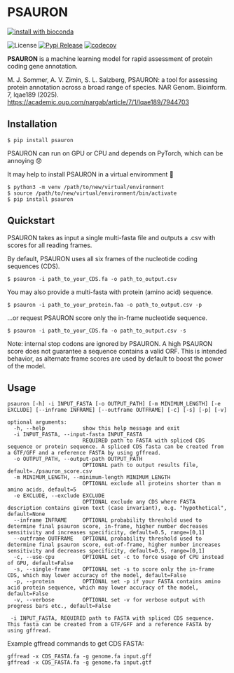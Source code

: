 PSAURON
===========
[![install with bioconda](https://img.shields.io/badge/install%20with-bioconda-brightgreen.svg?style=flat)](http://bioconda.github.io/recipes/psauron/README.html)

![License](https://img.shields.io/badge/license-MIT-blue.svg "License")
[![Pypi Release](https://badge.fury.io/py/psauron.svg)](https://pypi.org/project/psauron/)
[![codecov](https://codecov.io/github/salzberg-lab/PSAURON/graph/badge.svg?token=GP88IZQFKA)](https://codecov.io/github/salzberg-lab/PSAURON)

**PSAURON** is a machine learning model for rapid assessment of protein coding gene annotation. 

M. J. Sommer, A. V. Zimin, S. L. Salzberg, PSAURON: a tool for assessing protein annotation across a broad range of species. NAR Genom. Bioinform. 7, lqae189 (2025). https://academic.oup.com/nargab/article/7/1/lqae189/7944703

Installation
------------------

```
$ pip install psauron
```

PSAURON can run on GPU or CPU and depends on PyTorch, which can be annoying :disappointed:

It may help to install PSAURON in a virtual enviromment :slightly_smiling_face:
```
$ python3 -m venv /path/to/new/virtual/environment
$ source /path/to/new/virtual/environment/bin/activate
$ pip install psauron
```

Quickstart
------------------

PSAURON takes as input a single multi-fasta file and outputs a .csv with scores for all reading frames.

By default, PSAURON uses all six frames of the nucleotide coding sequences (CDS).
```
$ psauron -i path_to_your_CDS.fa -o path_to_output.csv
```

You may also provide a multi-fasta with protein (amino acid) sequence.
```
$ psauron -i path_to_your_protein.faa -o path_to_output.csv -p 
```

...or request PSAURON score only the in-frame nucleotide sequence.
```
$ psauron -i path_to_your_CDS.fa -o path_to_output.csv -s
```

Note: internal stop codons are ignored by PSAURON. A high PSAURON score does not guarantee a sequence contains a valid ORF. This is intended behavior, as alternate frame scores are used by default to boost the power of the model. 

Usage
------------------
```
psauron [-h] -i INPUT_FASTA [-o OUTPUT_PATH] [-m MINIMUM_LENGTH] [-e EXCLUDE] [--inframe INFRAME] [--outframe OUTFRAME] [-c] [-s] [-p] [-v]

optional arguments:
  -h, --help            show this help message and exit
  -i INPUT_FASTA, --input-fasta INPUT_FASTA
                        REQUIRED path to FASTA with spliced CDS sequence or protein sequence. A spliced CDS fasta can be created from a GTF/GFF and a reference FASTA by using gffread.
  -o OUTPUT_PATH, --output-path OUTPUT_PATH
                        OPTIONAL path to output results file, default=./psauron_score.csv
  -m MINIMUM_LENGTH, --minimum-length MINIMUM_LENGTH
                        OPTIONAL exclude all proteins shorter than m amino acids, default=5
  -e EXCLUDE, --exclude EXCLUDE
                        OPTIONAL exclude any CDS where FASTA description contains given text (case invariant), e.g. "hypothetical", default=None
  --inframe INFRAME     OPTIONAL probability threshold used to determine final psauron score, in-frame, higher number decreases sensitivity and increases specificity, default=0.5, range=[0,1]
  --outframe OUTFRAME   OPTIONAL probability threshold used to determine final psauron score, out-of-frame, higher number increases sensitivity and decreases specificity, default=0.5, range=[0,1]
  -c, --use-cpu         OPTIONAL set -c to force usage of CPU instead of GPU, default=False
  -s, --single-frame    OPTIONAL set -s to score only the in-frame CDS, which may lower accuracy of the model, default=False
  -p, --protein         OPTIONAL set -p if your FASTA contains amino acid protein sequence, which may lower accuracy of the model, default=False
  -v, --verbose         OPTIONAL set -v for verbose output with progress bars etc., default=False

 -i INPUT_FASTA, REQUIRED path to FASTA with spliced CDS sequence. This fasta can be created from a GTF/GFF and a reference FASTA by using gffread.
```

Example gffread commands to get CDS FASTA:
```
gffread -x CDS_FASTA.fa -g genome.fa input.gff
gffread -x CDS_FASTA.fa -g genome.fa input.gtf
```
